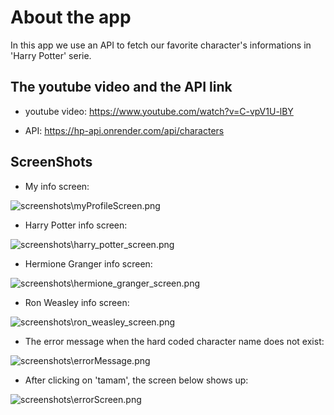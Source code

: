 # About the app

In this app we use an API to fetch our favorite character's informations in 'Harry Potter' serie.

## The youtube video and the API link

- youtube video: https://www.youtube.com/watch?v=C-vpV1U-lBY

- API: https://hp-api.onrender.com/api/characters

## ScreenShots

- My info screen:

![screenshots\myProfileScreen.png](https://github.com/Samer-Os/Flutter-Favorite-Harry-Potter-Character-App/blob/main/Screenshots/myProfileScreen.png)

- Harry Potter info screen:

![screenshots\harry_potter_screen.png](https://github.com/Samer-Os/Flutter-Favorite-Harry-Potter-Character-App/blob/main/Screenshots/harry_potter_screen.png)

- Hermione Granger info screen:

![screenshots\hermione_granger_screen.png](https://github.com/Samer-Os/Flutter-Favorite-Harry-Potter-Character-App/blob/main/Screenshots/hermione_granger_screen.png)

- Ron Weasley info screen:

![screenshots\ron_weasley_screen.png](https://github.com/Samer-Os/Flutter-Favorite-Harry-Potter-Character-App/blob/main/Screenshots/ron_weasley_screen.png)

- The error message when the hard coded character name does not exist:

![screenshots\errorMessage.png](https://github.com/Samer-Os/Flutter-Favorite-Harry-Potter-Character-App/blob/main/Screenshots/errorMessage.jpg)

- After clicking on 'tamam', the screen below shows up:

![screenshots\errorScreen.png](https://github.com/Samer-Os/Flutter-Favorite-Harry-Potter-Character-App/blob/main/Screenshots/errorScreen.png)